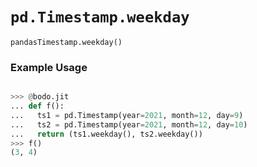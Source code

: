 # `pd.Timestamp.weekday`

`pandasTimestamp.weekday()`

### Example Usage

```py

>>> @bodo.jit
... def f():
...   ts1 = pd.Timestamp(year=2021, month=12, day=9)
...   ts2 = pd.Timestamp(year=2021, month=12, day=10)
...   return (ts1.weekday(), ts2.weekday())
>>> f()
(3, 4)
```
